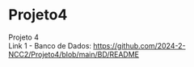 # Projeto4
Projeto 4 <br/>
Link 1 - Banco de Dados: https://github.com/2024-2-NCC2/Projeto4/blob/main/BD/README
